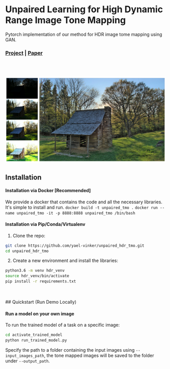 # Unpaired Learning for High Dynamic Range Image Tone Mapping

Pytorch implementation of our method for HDR image tome mapping using GAN.
### [Project](http://www.vision.huji.ac.il/deepsim) | [Paper](https://arxiv.org/abs/2007.01289)
<br>
<br>

![](results/teaser.png?raw=true)
<!-- <p align='center'>  
  <img src='results/teaser.png' />
</p> -->
## Installation
#### Installation via Docker [Recommended]
We provide a docker that contains the code and all the necessary libraries. It's simple to install and run.
`docker build -t unpaired_tmo .`
`docker run --name unpaired_tmo -it -p 8888:8888 unpaired_tmo /bin/bash`

#### Installation via Pip/Conda/Virtualenv
1.  Clone the repo:
```bash
git clone https://github.com/yael-vinker/unpaired_hdr_tmo.git
cd unpaired_hdr_tmo
```
2. Create a new environment and install the libraries:
```bash
python3.6 -m venv hdr_venv
source hdr_venv/bin/activate
pip install -r requirements.txt
```

<br>
<br>
## Quickstart (Run Demo Locally)

#### Run a model on your own image

To run the trained model of a task on a specific image:

```bash
cd activate_trained_model
python run_trained_model.py
```
Specify the path to a folder containing the input images using `--input_images_path`, the tone mapped images will be saved to the folder under `--output_path`.
